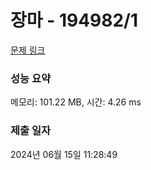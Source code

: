 # 장마 - 194982/1 

[문제 링크](https://level.goorm.io/exam/194982/%EC%9E%A5%EB%A7%88/quiz/1) 

### 성능 요약

메모리: 101.22 MB, 시간: 4.26 ms

### 제출 일자

2024년 06월 15일 11:28:49

